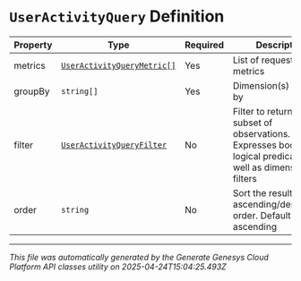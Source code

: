 # `UserActivityQuery` Definition

| Property | Type | Required | Description |
|----------|------|----------|-------------|
| metrics | [`UserActivityQueryMetric[]`](useractivityquerymetric-definition.md) | Yes | List of requested metrics |
| groupBy | `string[]` | Yes | Dimension(s) to group by |
| filter | [`UserActivityQueryFilter`](useractivityqueryfilter-definition.md) | No | Filter to return a subset of observations. Expresses boolean logical predicates as well as dimensional filters |
| order | `string` | No | Sort the result set in ascending/descending order. Default is ascending |

---

*This file was automatically generated by the Generate Genesys Cloud Platform API classes utility on 2025-04-24T15:04:25.493Z*